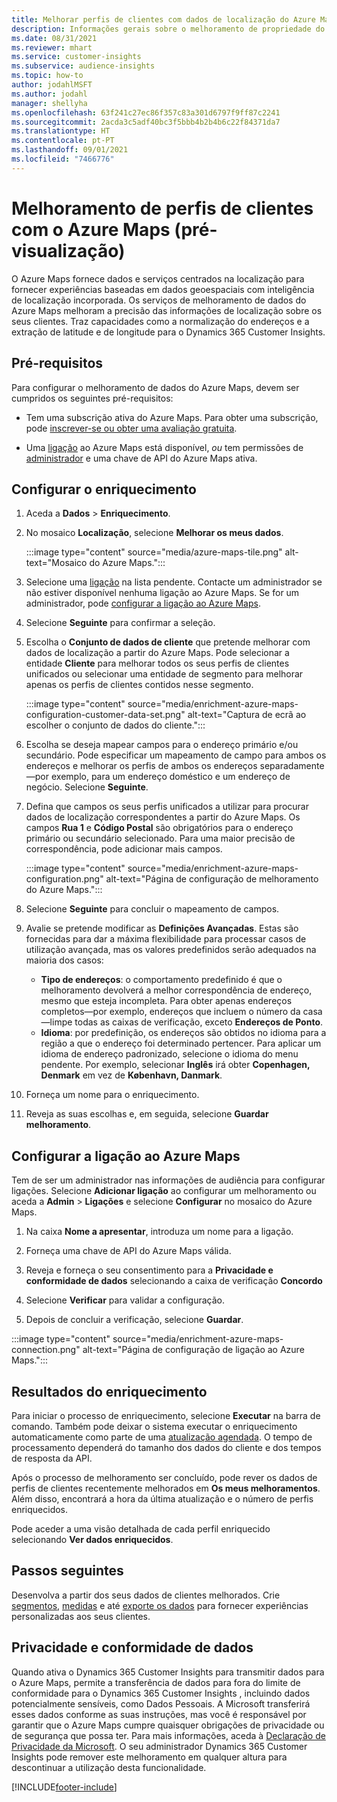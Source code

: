 ```yaml
---
title: Melhorar perfis de clientes com dados de localização do Azure Maps
description: Informações gerais sobre o melhoramento de propriedade do Azure Maps.
ms.date: 08/31/2021
ms.reviewer: mhart
ms.service: customer-insights
ms.subservice: audience-insights
ms.topic: how-to
author: jodahlMSFT
ms.author: jodahl
manager: shellyha
ms.openlocfilehash: 63f241c27ec86f357c83a301d6797f9ff87c2241
ms.sourcegitcommit: 2acda3c5adf40bc3f5bbb4b2b4b6c22f84371da7
ms.translationtype: HT
ms.contentlocale: pt-PT
ms.lasthandoff: 09/01/2021
ms.locfileid: "7466776"
---
```

# <a name="enrichment-of-customer-profiles-with-azure-maps-preview"></a>Melhoramento de perfis de clientes com o Azure Maps (pré-visualização)

O Azure Maps fornece dados e serviços centrados na localização para fornecer experiências baseadas em dados geoespaciais com inteligência de localização incorporada. Os serviços de melhoramento de dados do Azure Maps melhoram a precisão das informações de localização sobre os seus clientes. Traz capacidades como a normalização do endereços e a extração de latitude e de longitude para o Dynamics 365 Customer Insights.

## <a name="prerequisites"></a>Pré-requisitos

Para configurar o melhoramento de dados do Azure Maps, devem ser cumpridos os seguintes pré-requisitos:

- Tem uma subscrição ativa do Azure Maps. Para obter uma subscrição, pode [inscrever-se ou obter uma avaliação gratuita](https://azure.microsoft.com/services/azure-maps/).

- Uma [ligação](connections.md) ao Azure Maps está disponível, *ou* tem permissões de [administrador](permissions.md#administrator) e uma chave de API do Azure Maps ativa.

## <a name="configure-the-enrichment"></a>Configurar o enriquecimento

1. Aceda a **Dados** > **Enriquecimento**. 

1. No mosaico **Localização**, selecione **Melhorar os meus dados**.

   :::image type="content" source="media/azure-maps-tile.png" alt-text="Mosaico do Azure Maps.":::

1. Selecione uma [ligação](connections.md) na lista pendente. Contacte um administrador se não estiver disponível nenhuma ligação ao Azure Maps. Se for um administrador, pode [configurar a ligação ao Azure Maps](#configure-the-connection-for-azure-maps). 

1. Selecione **Seguinte** para confirmar a seleção.

1. Escolha o **Conjunto de dados de cliente** que pretende melhorar com dados de localização a partir do Azure Maps. Pode selecionar a entidade **Cliente** para melhorar todos os seus perfis de clientes unificados ou selecionar uma entidade de segmento para melhorar apenas os perfis de clientes contidos nesse segmento.

    :::image type="content" source="media/enrichment-azure-maps-configuration-customer-data-set.png" alt-text="Captura de ecrã ao escolher o conjunto de dados do cliente.":::

1. Escolha se deseja mapear campos para o endereço primário e/ou secundário. Pode especificar um mapeamento de campo para ambos os endereços e melhorar os perfis de ambos os endereços separadamente&mdash;por exemplo, para um endereço doméstico e um endereço de negócio. Selecione **Seguinte**.

1. Defina que campos os seus perfis unificados a utilizar para procurar dados de localização correspondentes a partir do Azure Maps. Os campos **Rua 1** e **Código Postal** são obrigatórios para o endereço primário ou secundário selecionado. Para uma maior precisão de correspondência, pode adicionar mais campos.

   :::image type="content" source="media/enrichment-azure-maps-configuration.png" alt-text="Página de configuração de melhoramento do Azure Maps.":::

1. Selecione **Seguinte** para concluir o mapeamento de campos.

1. Avalie se pretende modificar as **Definições Avançadas**. Estas são fornecidas para dar a máxima flexibilidade para processar casos de utilização avançada, mas os valores predefinidos serão adequados na maioria dos casos:
   - **Tipo de endereços**: o comportamento predefinido é que o melhoramento devolverá a melhor correspondência de endereço, mesmo que esteja incompleta. Para obter apenas endereços completos&mdash;por exemplo, endereços que incluem o número da casa&mdash;limpe todas as caixas de verificação, exceto **Endereços de Ponto**. 
   - **Idioma**: por predefinição, os endereços são obtidos no idioma para a região a que o endereço foi determinado pertencer. Para aplicar um idioma de endereço padronizado, selecione o idioma do menu pendente. Por exemplo, selecionar **Inglês** irá obter **Copenhagen, Denmark** em vez de **København, Danmark**.

1. Forneça um nome para o enriquecimento.

1. Reveja as suas escolhas e, em seguida, selecione **Guardar melhoramento**.

## <a name="configure-the-connection-for-azure-maps"></a>Configurar a ligação ao Azure Maps

Tem de ser um administrador nas informações de audiência para configurar ligações. Selecione **Adicionar ligação** ao configurar um melhoramento ou aceda a **Admin** > **Ligações** e selecione **Configurar** no mosaico do Azure Maps.

1. Na caixa **Nome a apresentar**, introduza um nome para a ligação.

1. Forneça uma chave de API do Azure Maps válida.

1. Reveja e forneça o seu consentimento para a **Privacidade e conformidade de dados** selecionando a caixa de verificação **Concordo**

1. Selecione **Verificar** para validar a configuração.

1. Depois de concluir a verificação, selecione **Guardar**.

:::image type="content" source="media/enrichment-azure-maps-connection.png" alt-text="Página de configuração de ligação ao Azure Maps.":::

## <a name="enrichment-results"></a>Resultados do enriquecimento

Para iniciar o processo de enriquecimento, selecione **Executar** na barra de comando. Também pode deixar o sistema executar o enriquecimento automaticamente como parte de uma [atualização agendada](system.md#schedule-tab). O tempo de processamento dependerá do tamanho dos dados do cliente e dos tempos de resposta da API.

Após o processo de melhoramento ser concluído, pode rever os dados de perfis de clientes recentemente melhorados em **Os meus melhoramentos**. Além disso, encontrará a hora da última atualização e o número de perfis enriquecidos.

Pode aceder a uma visão detalhada de cada perfil enriquecido selecionando **Ver dados enriquecidos**.

## <a name="next-steps"></a>Passos seguintes

Desenvolva a partir dos seus dados de clientes melhorados. Crie [segmentos](segments.md), [medidas](measures.md) e até [exporte os dados](export-destinations.md) para fornecer experiências personalizadas aos seus clientes.

## <a name="data-privacy-and-compliance"></a>Privacidade e conformidade de dados

Quando ativa o Dynamics 365 Customer Insights para transmitir dados para o Azure Maps, permite a transferência de dados para fora do limite de conformidade para o Dynamics 365 Customer Insights , incluindo dados potencialmente sensíveis, como Dados Pessoais. A Microsoft transferirá esses dados conforme as suas instruções, mas você é responsável por garantir que o Azure Maps cumpre quaisquer obrigações de privacidade ou de segurança que possa ter. Para mais informações, aceda à [Declaração de Privacidade da Microsoft](https://go.microsoft.com/fwlink/?linkid=396732).
O seu administrador Dynamics 365 Customer Insights pode remover este melhoramento em qualquer altura para descontinuar a utilização desta funcionalidade.

[!INCLUDE[footer-include](../includes/footer-banner.md)]
